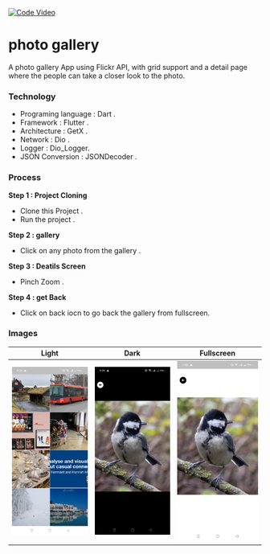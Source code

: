 [![Code Video](https://i0.wp.com/www.dafontfree.io/wp-content/uploads/2021/08/Youtube-Logo-Font.jpg?resize=800%2C250&ssl=1)](https://www.youtube.com/watch?v=cg6iKgRp2Oc)


# photo gallery
A photo gallery App using Flickr API, with grid support and a detail page where the people can take a closer look to the photo.



### Technology
- Programing language : Dart .
- Framework : Flutter .
- Architecture : GetX .
- Network : Dio .
- Logger : Dio_Logger.
- JSON Conversion : JSONDecoder .

### Process
**Step 1 : Project Cloning**
- Clone this Project .
- Run the project .

**Step 2 : gallery**
- Click on any photo from the gallery .

**Step 3 : Deatils Screen**
- Pinch Zoom .

**Step 4 : get Back**
- Click on back iocn to go back the gallery from fullscreen.



### Images

Light             |  Dark | Fullscreen
:-------------------------:|:-------------------------:|:-------------------------:
<img src="https://raw.githubusercontent.com/trsimanto/Photo_Gallery/main/s0.jpg" alt="Light" width="200"/>  |  <img src="https://raw.githubusercontent.com/trsimanto/Photo_Gallery/main/s1.jpg" alt="Dark" width="200"/>|<img src="https://raw.githubusercontent.com/trsimanto/Photo_Gallery/main/s2.jpg" alt="Fullscreen" width="200"/>

